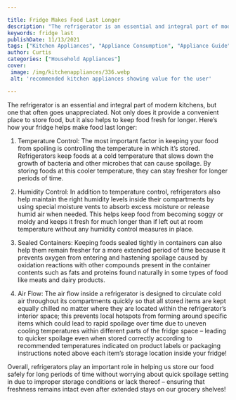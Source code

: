```yaml
---

title: Fridge Makes Food Last Longer
description: "The refrigerator is an essential and integral part of modern kitchens, but one that often goes unappreciated. Not only does it pro...you wont regret reading on"
keywords: fridge last
publishDate: 11/13/2021
tags: ["Kitchen Appliances", "Appliance Consumption", "Appliance Guide"]
author: Curtis
categories: ["Household Appliances"]
cover: 
 image: /img/kitchenappliances/336.webp
 alt: 'recommended kitchen appliances showing value for the user'

---
```


The refrigerator is an essential and integral part of modern kitchens, but one that often goes unappreciated. Not only does it provide a convenient place to store food, but it also helps to keep food fresh for longer. Here’s how your fridge helps make food last longer:

1. Temperature Control: The most important factor in keeping your food from spoiling is controlling the temperature in which it’s stored. Refrigerators keep foods at a cold temperature that slows down the growth of bacteria and other microbes that can cause spoilage. By storing foods at this cooler temperature, they can stay fresher for longer periods of time. 

2. Humidity Control: In addition to temperature control, refrigerators also help maintain the right humidity levels inside their compartments by using special moisture vents to absorb excess moisture or release humid air when needed. This helps keep food from becoming soggy or moldy and keeps it fresh for much longer than if left out at room temperature without any humidity control measures in place. 

3. Sealed Containers: Keeping foods sealed tightly in containers can also help them remain fresher for a more extended period of time because it prevents oxygen from entering and hastening spoilage caused by oxidation reactions with other compounds present in the container contents such as fats and proteins found naturally in some types of food like meats and dairy products. 

4. Air Flow: The air flow inside a refrigerator is designed to circulate cold air throughout its compartments quickly so that all stored items are kept equally chilled no matter where they are located within the refrigerator’s interior space; this prevents local hotspots from forming around specific items which could lead to rapid spoilage over time due to uneven cooling temperatures within different parts of the fridge space – leading to quicker spoilage even when stored correctly according to recommended temperatures indicated on product labels or packaging instructions noted above each item’s storage location inside your fridge! 

Overall, refrigerators play an important role in helping us store our food safely for long periods of time without worrying about quick spoilage setting in due to improper storage conditions or lack thereof – ensuring that freshness remains intact even after extended stays on our grocery shelves!
